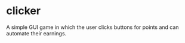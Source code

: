 # clicker
A simple GUI game in which the user clicks buttons for points and can automate their earnings.
